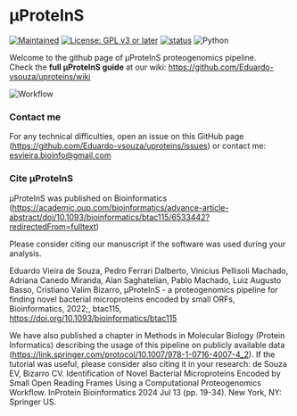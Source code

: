 # μProteInS
[![Maintained](https://img.shields.io/badge/Maintained%3F-Yes-brightgreen)](https://github.com/eduardo-vsouza/uproteins/graphs/contributors)
[![License: GPL v3 or later](https://img.shields.io/badge/License-GPLv3-blue.svg)](https://www.gnu.org/licenses/gpl-3.0)
[![status](https://img.shields.io/badge/Bioinformatics-10.1093-brightgreen.svg)](https://doi.org/10.1093/bioinformatics/btac115)
![Python](https://img.shields.io/badge/Python3-blue.svg)

Welcome to the github page of μProteInS proteogenomics pipeline.\
Check the **full μProteInS guide** at our wiki: https://github.com/Eduardo-vsouza/uproteins/wiki 

![Workflow](https://github.com/Eduardo-vsouza/uproteins/blob/master/images/figure_1_no_layers.png)

### Contact me
For any technical difficulties, open an issue on this GitHub page (https://github.com/Eduardo-vsouza/uproteins/issues) or contact me: esvieira.bioinfo@gmail.com

### Cite µProteInS
µProteInS was published on Bioinformatics (https://academic.oup.com/bioinformatics/advance-article-abstract/doi/10.1093/bioinformatics/btac115/6533442?redirectedFrom=fulltext)

Please consider citing our manuscript if the software was used during your analysis.

Eduardo Vieira de Souza, Pedro Ferrari Dalberto, Vinicius Pellisoli Machado, Adriana Canedo Miranda, Alan Saghatelian, Pablo Machado, Luiz Augusto Basso, Cristiano Valim Bizarro, µProteInS - a proteogenomics pipeline for finding novel bacterial microproteins encoded by small ORFs, Bioinformatics, 2022;, btac115, https://doi.org/10.1093/bioinformatics/btac115

We have also published a chapter in Methods in Molecular Biology (Protein Informatics) describing the usage of this pipeline on publicly available data (https://link.springer.com/protocol/10.1007/978-1-0716-4007-4_2). If the tutorial was useful, please consider also citing it in your research:
de Souza EV, Bizarro CV. Identification of Novel Bacterial Microproteins Encoded by Small Open Reading Frames Using a Computational Proteogenomics Workflow. InProtein Bioinformatics 2024 Jul 13 (pp. 19-34). New York, NY: Springer US.
